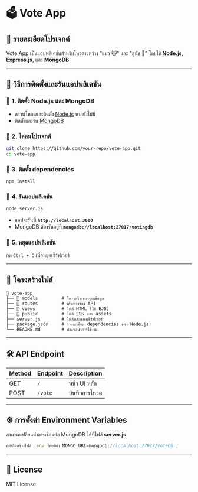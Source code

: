 # 🗳️ Vote App

## 📌 รายละเอียดโปรเจกต์

Vote App เป็นแอปพลิเคชันสำหรับโหวตระหว่าง "แมว 🐱" และ "สุนัข 🐶" โดยใช้ **Node.js**, **Express.js**, และ **MongoDB**

---

## 🚀 วิธีการติดตั้งและรันแอปพลิเคชัน

### 🔹 1. ติดตั้ง **Node.js** และ **MongoDB**

- ดาวน์โหลดและติดตั้ง [Node.js](https://nodejs.org/) หากยังไม่มี
- ติดตั้งและรัน [MongoDB](https://www.mongodb.com/docs/manual/installation/)

### 🔹 2. โคลนโปรเจกต์

```sh
git clone https://github.com/your-repo/vote-app.git
cd vote-app
```

### 🔹 3. ติดตั้ง dependencies

```sh
npm install
```

### 🔹 4. รันแอปพลิเคชัน

```sh
node server.js
```

- แอปจะรันที่ **`http://localhost:3000`**
- MongoDB ต้องรันอยู่ที่ **`mongodb://localhost:27017/votingdb`**

### 🔹 5. หยุดแอปพลิเคชัน

กด `Ctrl + C` เพื่อหยุดเซิร์ฟเวอร์

---

## 📁 โครงสร้างไฟล์

```
📂 vote-app
├── 📂 models         # โครงสร้างของฐานข้อมูล
├── 📂 routes         # เส้นทางของ API
├── 📂 views          # ไฟล์ HTML (ใช้ EJS)
├── 📂 public         # ไฟล์ CSS และ assets
├── server.js        # ไฟล์หลักของเซิร์ฟเวอร์
├── package.json     # รายละเอียด dependencies ของ Node.js
└── README.md        # คำแนะนำการใช้งาน
```

---

## 🛠️ API Endpoint

| Method | Endpoint | Description   |
| ------ | -------- | ------------- |
| GET    | `/`      | หน้า UI หลัก  |
| POST   | `/vote`  | บันทึกการโหวต |

---

## ⚙️ การตั้งค่า Environment Variables

สามารถเปลี่ยนค่าการเชื่อมต่อ MongoDB ได้ที่ไฟล์ **server.js**

```javascript
อย่าลืมสร้างไฟล์ .env โดยมีค่า MONGO_URI=mongodb://localhost:27017/voteDB ;
```

---

## 📜 License

MIT License


